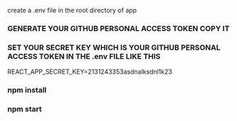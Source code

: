 create a .env file in the root directory of app

### GENERATE YOUR GITHUB PERSONAL ACCESS TOKEN COPY IT ### 

### SET YOUR SECRET KEY WHICH IS YOUR GITHUB PERSONAL ACCESS TOKEN IN THE .env FILE  LIKE THIS ###
REACT_APP_SECRET_KEY=2131243353asdnalksdnl1k23 

### npm install ###

### npm start ###


